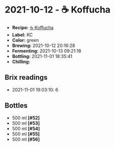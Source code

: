 # 2021-10-12 - ☕️ Koffucha

* **Recipe:** [☕️ Koffucha](../../recipes/koffucha.md)
* **Label:** KC
* **Color:** green
* **Brewing:** 2021-10-12 20:16:28
* **Fermenting:** 2021-10-13 09:21:18
* **Bottling:** 2021-11-01 18:35:41
* **Chilling:**

## Brix readings

* 2021-11-01 19:03:10: 6

## Bottles

* 500 ml **[#52]**
* 500 ml **[#53]**
* 500 ml **[#54]**
* 500 ml **[#55]**
* 500 ml **[#56]**
